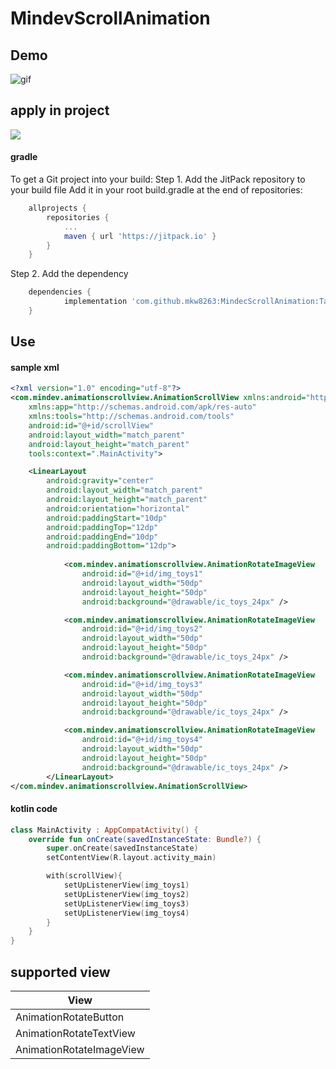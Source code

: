 # MindevScrollAnimation
## Demo
![gif](https://github.com/mkw8263/MindevScrollAnimation/blob/master/demo.gif)

## apply in project
[![](https://jitpack.io/v/mkw8263/MindecScrollAnimation.svg)](https://jitpack.io/#mkw8263/MindecScrollAnimation)
<h4>gradle</h4>
To get a Git project into your build:
Step 1. Add the JitPack repository to your build file
Add it in your root build.gradle at the end of repositories:

````groovy
	allprojects {
		repositories {
			...
			maven { url 'https://jitpack.io' }
		}
	}
````

Step 2. Add the dependency
````groovy
	dependencies {
	        implementation 'com.github.mkw8263:MindecScrollAnimation:Tag'
	}
````

## Use
<h4>sample xml</h4>

````xml
<?xml version="1.0" encoding="utf-8"?>
<com.mindev.animationscrollview.AnimationScrollView xmlns:android="http://schemas.android.com/apk/res/android"
    xmlns:app="http://schemas.android.com/apk/res-auto"
    xmlns:tools="http://schemas.android.com/tools"
    android:id="@+id/scrollView"
    android:layout_width="match_parent"
    android:layout_height="match_parent"
    tools:context=".MainActivity">

    <LinearLayout
        android:gravity="center"
        android:layout_width="match_parent"
        android:layout_height="match_parent"
        android:orientation="horizontal"
        android:paddingStart="10dp"
        android:paddingTop="12dp"
        android:paddingEnd="10dp"
        android:paddingBottom="12dp">
        
            <com.mindev.animationscrollview.AnimationRotateImageView
                android:id="@+id/img_toys1"
                android:layout_width="50dp"
                android:layout_height="50dp"
                android:background="@drawable/ic_toys_24px" />

            <com.mindev.animationscrollview.AnimationRotateImageView
                android:id="@+id/img_toys2"
                android:layout_width="50dp"
                android:layout_height="50dp"
                android:background="@drawable/ic_toys_24px" />

            <com.mindev.animationscrollview.AnimationRotateImageView
                android:id="@+id/img_toys3"
                android:layout_width="50dp"
                android:layout_height="50dp"
                android:background="@drawable/ic_toys_24px" />

            <com.mindev.animationscrollview.AnimationRotateImageView
                android:id="@+id/img_toys4"
                android:layout_width="50dp"
                android:layout_height="50dp"
                android:background="@drawable/ic_toys_24px" />
        </LinearLayout>
</com.mindev.animationscrollview.AnimationScrollView>

````

<h4>kotlin code</h4>

````kotlin
class MainActivity : AppCompatActivity() {
    override fun onCreate(savedInstanceState: Bundle?) {
        super.onCreate(savedInstanceState)
        setContentView(R.layout.activity_main)

        with(scrollView){
            setUpListenerView(img_toys1)
            setUpListenerView(img_toys2)
            setUpListenerView(img_toys3)
            setUpListenerView(img_toys4)
        }
    }
}
````

## supported view
View|
---|
AnimationRotateButton|
AnimationRotateTextView|
AnimationRotateImageView|

